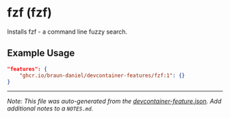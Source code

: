 
# fzf (fzf)

Installs fzf - a command line fuzzy search.

## Example Usage

```json
"features": {
    "ghcr.io/braun-daniel/devcontainer-features/fzf:1": {}
}
```





---

_Note: This file was auto-generated from the [devcontainer-feature.json](https://github.com/braun-daniel/devcontainer-features/blob/main/src/fzf/devcontainer-feature.json).  Add additional notes to a `NOTES.md`._
